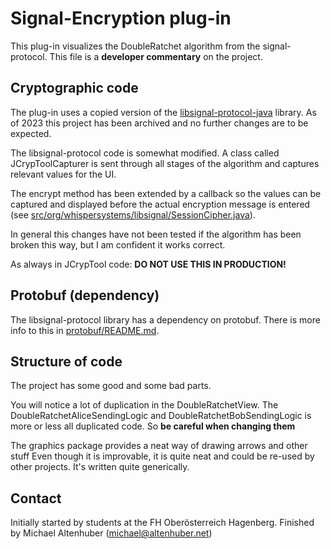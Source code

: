 # Signal-Encryption plug-in

This plug-in visualizes the DoubleRatchet algorithm from the signal-protocol.
This file is a **developer commentary** on the project.

## Cryptographic code

The plug-in uses a copied version of the
[libsignal-protocol-java](https://github.com/signalapp/libsignal-protocol-java)
library. As of 2023 this project has been archived and no further changes
are to be expected.

The libsignal-protocol code is somewhat modified. A class called JCrypToolCapturer
is sent through all stages of the algorithm and captures relevant values for the UI.

The encrypt method has been extended by a callback so the values can be captured and
displayed before the actual encryption message is entered
(see [src/org/whispersystems/libsignal/SessionCipher.java](src/org/whispersystems/libsignal/SessionCipher.java)).

In general this changes have not been tested if the algorithm has been broken
this way, but I am confident it works correct.

As always in JCrypTool code: **DO NOT USE THIS IN PRODUCTION!**


## Protobuf (dependency)

The libsignal-protocol library has a dependency on protobuf.
There is more info to this in [protobuf/README.md](protobuf/README.md).


## Structure of code

The project has some good and some bad parts.

You will notice a lot of duplication in the DoubleRatchetView.
The DoubleRatchetAliceSendingLogic and DoubleRatchetBobSendingLogic is more
or less all duplicated code. So **be careful when changing them**

The graphics package provides a neat way of drawing arrows and other stuff
Even though it is improvable, it is quite neat and could be re-used by other
projects. It's written quite generically.

## Contact

Initially started by students at the FH Oberösterreich Hagenberg.
Finished by Michael Altenhuber (michael@altenhuber.net)
